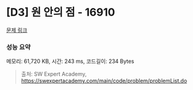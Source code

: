# [D3] 원 안의 점 - 16910 

[문제 링크](https://swexpertacademy.com/main/code/problem/problemDetail.do?contestProbId=AYcllbDqUVgDFASR) 

### 성능 요약

메모리: 61,720 KB, 시간: 243 ms, 코드길이: 234 Bytes



> 출처: SW Expert Academy, https://swexpertacademy.com/main/code/problem/problemList.do